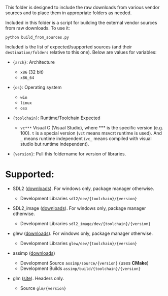 This folder is designed to include the raw downloads from various vendor sources and to place them in appropriate folders as needed.

Included in this folder is a script for building the external vendor sources from raw downloads. To use it:

```
python build_from_sources.py
```

Included is the list of expected/supported sources (and their `destination/folders` relative to this one). Below are values for variables:

* `{arch}`: Architecture
    * `x86` (32 bit)
    * `x86_64`

* `{os}`: Operating system
    * `win`
    * `linux`
    * `osx`

* `{toolchain}`: Runtime/Toolchain Expected
    * `vc***` Visual C (Visual Studio), where *** is the specific version (e.g. 100). `t` is a special version (`vct` means msvcrt runtime is used). And `_` means runtime independent (`vc_` means compiled with visual studio but runtime independent).

* `{version}`: Pull this foldername for version of libraries.

# Supported:

* SDL2 ([downloads](https://www.libsdl.org/download-2.0.php)). For windows only, package manager otherwise.
    * Development Libraries `sdl2/dev/{toolchain}/{version}`

* SDL2_image ([downloads](https://www.libsdl.org/projects/SDL_image/)). For windows only, package manager otherwise.
    * Development Libraries `sdl2_image/dev/{toolchain}/{version}`
  
* glew ([downloads](http://glew.sourceforge.net/)). For windows only, package manager otherwise.
    * Development Libraries `glew/dev/{toolchain}/{version}`
  
* assimp ([downloads](http://assimp.sourceforge.net/main_downloads.html))
    * Development Source `assimp/source/{version}` (uses **CMake**)
    * Development Builds `assimp/build/{toolchain}/{version}`
  
* glm ([site](http://glm.g-truc.net/0.9.7/index.html)). Headers only.
    * Source `glm/{version}`